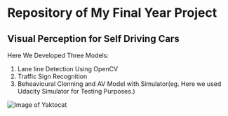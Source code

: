 
# Repository of My Final Year Project


## Visual Perception for Self Driving Cars

Here We Developed Three Models:  
1) Lane line Detection Using OpenCV     
2) Traffic Sign Recognition    
3) Beheavioural Clonning and AV Model with Simulator(eg. Here we used Udacity Simulator for Testing Purposes.)  



![Image of Yaktocat](https://miro.medium.com/max/967/1*luP5Icnj7QjDRIem5wV_Bw.png)
